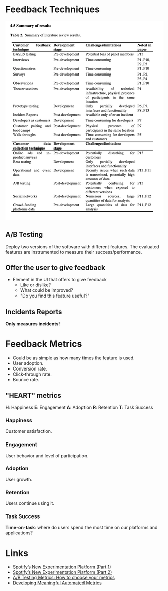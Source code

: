 # Feedback Techniques
![img.png](feedback-techniques.png)
## A/B Testing
Deploy two versions of the software with 
different features. The evaluated features 
are instrumented to measure their success/performance.

## Offer the user to give feedback
- Element in the UI that offers to give feedback
  - Like or dislike?
  - What could be improved? 
  - "Do you find this feature useful?"

## Incidents Reports
**Only measures incidents!**

# Feedback Metrics
- Could be as simple as how many times 
the feature is used.
- User adoption.
- Conversion rate.
- Click-through rate.
- Bounce rate.

## "HEART" metrics
**H**: Happiness
**E**: Engagement
**A**: Adoption
**R**: Retention
**T**: Task Success
### Happiness
Customer satisfaction.
### Engagement
User behavior and level of participation.
### Adoption
User growth.
### Retention
Users continue using it.
### Task Success
**Time-on-task**: where do users spend the most time on our platforms and applications?

# Links
- [Spotify’s New Experimentation Platform (Part 1)](https://engineering.atspotify.com/2020/10/spotifys-new-experimentation-platform-part-1/)
- [Spotify’s New Experimentation Platform (Part 2)](https://engineering.atspotify.com/2020/11/spotifys-new-experimentation-platform-part-2/)
- [A/B Testing Metrics: How to choose your metrics](https://segment.com/growth-center/a-b-testing-definition/metrics/)
- [Developing Meaningful Automated Metrics](https://medium.com/capital-one-tech/capital-one-tech-blog-on-metrics-8a7088fd855b)
